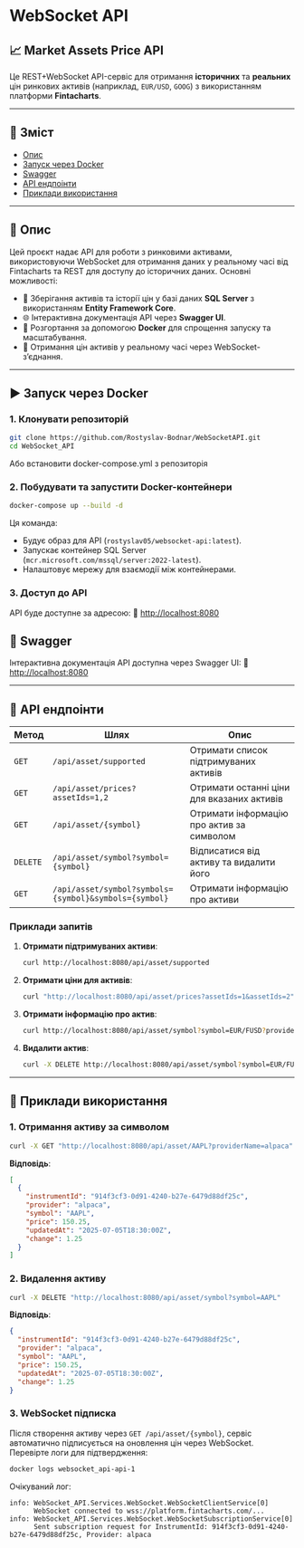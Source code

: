 # WebSocket API

## 📈 Market Assets Price API

Це REST+WebSocket API-сервіс для отримання **історичних** та **реальних** цін ринкових активів (наприклад, `EUR/USD`, `GOOG`) з використанням платформи **Fintacharts**.

---

## 🧾 Зміст

- [Опис](#опис)
- [Запуск через Docker](#запуск-через-docker)
- [Swagger](#swagger)
- [API ендпоінти](#api-ендпоінти)
- [Приклади використання](#приклади-використання)

---

## 📌 Опис

Цей проєкт надає API для роботи з ринковими активами, використовуючи WebSocket для отримання даних у реальному часі від Fintacharts та REST для доступу до історичних даних. Основні можливості:

- 🧠 Зберігання активів та історії цін у базі даних **SQL Server** з використанням **Entity Framework Core**.
- 🌐 Інтерактивна документація API через **Swagger UI**.
- 🐳 Розгортання за допомогою **Docker** для спрощення запуску та масштабування.
- 📡 Отримання цін активів у реальному часі через WebSocket-з’єднання.

---

## ▶️ Запуск через Docker

### 1. Клонувати репозиторій

```bash
git clone https://github.com/Rostyslav-Bodnar/WebSocketAPI.git
cd WebSocket_API
```

Або встановити docker-compose.yml з репозиторія

### 2. Побудувати та запустити Docker-контейнери

```bash
docker-compose up --build -d
```

Ця команда:
- Будує образ для API (`rostyslav05/websocket-api:latest`).
- Запускає контейнер SQL Server (`mcr.microsoft.com/mssql/server:2022-latest`).
- Налаштовує мережу для взаємодії між контейнерами.

### 3. Доступ до API

API буде доступне за адресою:
🔗 [http://localhost:8080](http://localhost:8080)

## 🧪 Swagger

Інтерактивна документація API доступна через Swagger UI:
🔗 [http://localhost:8080](http://localhost:8080)

---

## 📡 API ендпоінти

| Метод   | Шлях                              | Опис                                      |
|---------|-----------------------------------|-------------------------------------------|
| `GET`   | `/api/asset/supported`           | Отримати список підтримуваних активів      |
| `GET`   | `/api/asset/prices?assetIds=1,2` | Отримати останні ціни для вказаних активів |
| `GET`   | `/api/asset/{symbol}`            | Отримати інформацію про актив за символом |
| `DELETE`| `/api/asset/symbol?symbol={symbol}` | Відписатися від активу та видалити його |
| `GET`   |  `/api/asset/symbol?symbols={symbol}&symbols={symbol}` | Отримати інформацію про активи |

### Приклади запитів

1. **Отримати підтримуваних активи**:
   ```bash
   curl http://localhost:8080/api/asset/supported
   ```

2. **Отримати ціни для активів**:
   ```bash
   curl "http://localhost:8080/api/asset/prices?assetIds=1&assetIds=2"
   ```

3. **Отримати інформацію про актив**:
   ```bash
   curl http://localhost:8080/api/asset/symbol?symbol=EUR/FUSD?providerName=alpaca
   ```

4. **Видалити актив**:
   ```bash
   curl -X DELETE http://localhost:8080/api/asset/symbol?symbol=EUR/FUSD
   ```

---

## 📝 Приклади використання

### 1. Отримання активу за символом

```bash
curl -X GET "http://localhost:8080/api/asset/AAPL?providerName=alpaca"
```

**Відповідь**:
```json
[
  {
    "instrumentId": "914f3cf3-0d91-4240-b27e-6479d88df25c",
    "provider": "alpaca",
    "symbol": "AAPL",
    "price": 150.25,
    "updatedAt": "2025-07-05T18:30:00Z",
    "change": 1.25
  }
]
```

### 2. Видалення активу

```bash
curl -X DELETE "http://localhost:8080/api/asset/symbol?symbol=AAPL"
```

**Відповідь**:
```json
{
  "instrumentId": "914f3cf3-0d91-4240-b27e-6479d88df25c",
  "provider": "alpaca",
  "symbol": "AAPL",
  "price": 150.25,
  "updatedAt": "2025-07-05T18:30:00Z",
  "change": 1.25
}
```

### 3. WebSocket підписка

Після створення активу через `GET /api/asset/{symbol}`, сервіс автоматично підписується на оновлення цін через WebSocket. Перевірте логи для підтвердження:

```bash
docker logs websocket_api-api-1
```

Очікуваний лог:
```
info: WebSocket_API.Services.WebSocket.WebSocketClientService[0]
      WebSocket connected to wss://platform.fintacharts.com/...
info: WebSocket_API.Services.WebSocket.WebSocketSubscriptionService[0]
      Sent subscription request for InstrumentId: 914f3cf3-0d91-4240-b27e-6479d88df25c, Provider: alpaca
```

